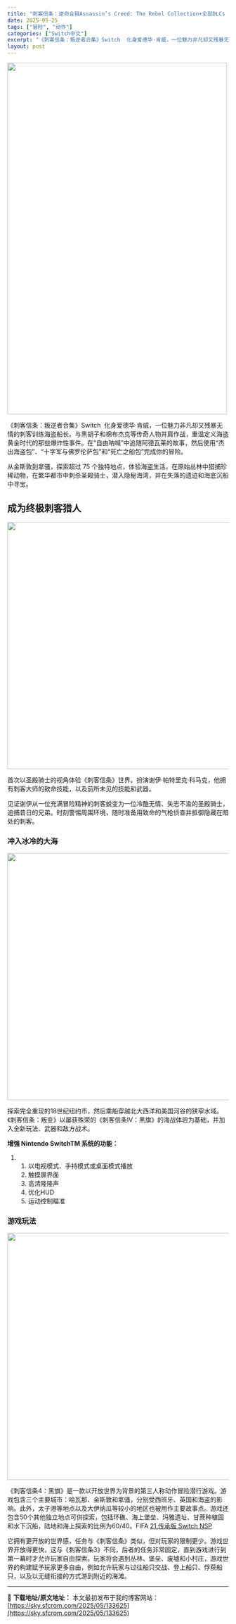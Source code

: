 ```yaml
---
title: "刺客信条：逆命合辑Assassin’s Creed: The Rebel Collection+全部DLCs Switch NSP中文"
date: 2025-05-25
tags: ["冒险", "动作"]
categories: ["Switch中文"]
excerpt: "《刺客信条：叛逆者合集》Switch  化身爱德华·肯威，一位魅力非凡却又残暴无情的刺客训练海盗船长。与黑胡子和棉布杰克等传奇人物并肩作战，重温定义海盗黄金时代的那些爆炸性事件。在“自由呐喊”中追随阿德瓦莱的故事，然后使用“杰出海盗包”、“十字军与佛罗伦萨包”和“死亡之船包”完成你的冒险。 从金斯敦&hellip;"
layout: post
---
```


<img class="aligncenter size-full wp-image-133629" src="https://sky.sfcrom.com/wp-content/uploads/2025/05/2025052502575887.webp" alt="" width="500" height="800" />

《刺客信条：叛逆者合集》Switch  化身爱德华·肯威，一位魅力非凡却又残暴无情的刺客训练海盗船长。与黑胡子和棉布杰克等传奇人物并肩作战，重温定义海盗黄金时代的那些爆炸性事件。在“自由呐喊”中追随阿德瓦莱的故事，然后使用“杰出海盗包”、“十字军与佛罗伦萨包”和“死亡之船包”完成你的冒险。

从金斯敦到拿骚，探索超过 75 个独特地点，体验海盗生活。在原始丛林中猎捕珍稀动物，在繁华都市中刺杀圣殿骑士，潜入隐秘海湾，并在失落的遗迹和海底沉船中寻宝。
<h2>成为终极刺客猎人</h2>
<img class="aligncenter size-full wp-image-133628" src="https://sky.sfcrom.com/wp-content/uploads/2025/05/2025052502575744.webp" alt="" width="1000" height="562" />

首次以圣殿骑士的视角体验《刺客信条》世界。扮演谢伊·帕特里克·科马克，他拥有刺客大师的致命技能，以及前所未见的技能和武器。

见证谢伊从一位充满冒险精神的刺客蜕变为一位冷酷无情、矢志不渝的圣殿骑士，追捕昔日的兄弟。时刻警惕周围环境，随时准备用致命的气枪侦查并抵御隐藏在暗处的刺客。
<h3>冲入冰冷的大海</h3>
<img class="aligncenter size-full wp-image-133627" src="https://sky.sfcrom.com/wp-content/uploads/2025/05/2025052502575660.webp" alt="" width="1000" height="562" />

探索完全重现的18世纪纽约市，然后乘船穿越北大西洋和美国河谷的狭窄水域。《刺客信条：叛变》以屡获殊荣的《刺客信条IV：黑旗》的海战体验为基础，并加入全新玩法、武器和敌方战术。

<strong>增强 Nintendo SwitchTM 系统的功能：</strong>
<ol>
 	<li data-rocket-lazy-bg-31217a24-96a7-4391-9f1b-b5357deb9f1f="loaded">
<ol>
 	<li data-rocket-lazy-bg-31217a24-96a7-4391-9f1b-b5357deb9f1f="loaded">以电视模式、手持模式或桌面模式播放</li>
 	<li data-rocket-lazy-bg-31217a24-96a7-4391-9f1b-b5357deb9f1f="loaded">触摸屏界面</li>
 	<li data-rocket-lazy-bg-31217a24-96a7-4391-9f1b-b5357deb9f1f="loaded">高清隆隆声</li>
 	<li data-rocket-lazy-bg-31217a24-96a7-4391-9f1b-b5357deb9f1f="loaded">优化HUD</li>
 	<li data-rocket-lazy-bg-31217a24-96a7-4391-9f1b-b5357deb9f1f="loaded">运动控制瞄准</li>
</ol>
</li>
</ol>
<h3>游戏玩法</h3>
<img class="aligncenter size-full wp-image-133626" src="https://sky.sfcrom.com/wp-content/uploads/2025/05/202505250257558.webp" alt="" width="1000" height="562" />

《刺客信条4：黑旗》是一款以开放世界为背景的第三人称动作冒险潜行游戏。游戏包含三个主要城市：哈瓦那、金斯敦和拿骚，分别受西班牙、英国和海盗的影响。此外，太子港等地点以及大伊纳瓜等较小的地区也被用作主要故事点。游戏还包含50个其他独立地点可供探索，包括环礁、海上堡垒、玛雅遗址、甘蔗种植园和水下沉船，陆地和海上探索的比例为60/40。FIFA <a href="https://romslab.com/fifa-21-legacy-edition-switch-nsp-free-downlaod/">21 传承版 Switch NSP </a>

它拥有更开放的世界感，任务与《刺客信条》类似，但对玩家的限制更少。游戏世界开放得更快，这与《刺客信条3》不同，后者的任务非常固定，直到游戏进行到第一幕时才允许玩家自由探索。玩家将会遇到丛林、堡垒、废墟和小村庄，游戏世界的构建赋予玩家更多自由，例如允许玩家与过往船只交战、登上船只、俘获船只，以及以无缝衔接的方式游到附近的海滩。

---
📖 **下载地址/原文地址：** 本文最初发布于我的博客网站：[https://sky.sfcrom.com/2025/05/133625](https://sky.sfcrom.com/2025/05/133625)
